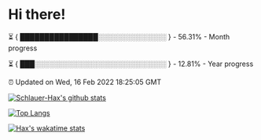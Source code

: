 # Hi there!

⏳ { ████████████████░░░░░░░░░░░░░░ } - 56.31% - Month progress

⏳ { ███░░░░░░░░░░░░░░░░░░░░░░░░░░░ } - 12.81% - Year progress

⏰ Updated on Wed, 16 Feb 2022 18:25:05 GMT


[![Schlauer-Hax's github stats](https://github-readme-stats.vercel.app/api?username=Schlauer-Hax&show_icons=true&theme=dark&count_private=true)](https://github.com/Schlauer-Hax)


[![Top Langs](https://github-readme-stats.vercel.app/api/top-langs/?username=Schlauer-Hax&layout=compact&theme=dark)](https://github.com/Schlauer-Hax?tab=repositories)


[![Hax's wakatime stats](https://github-readme-stats.vercel.app/api/wakatime?username=Hax&theme=dark)](https://wakatime.com/@Hax)

